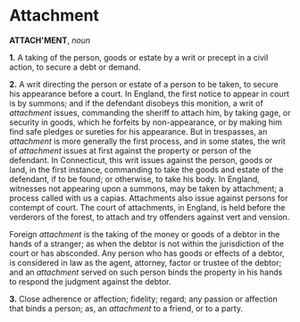 # Attachment

**ATTACH'MENT**, _noun_

**1.** A taking of the person, goods or estate by a writ or precept in a civil action, to secure a debt or demand.

**2.** A writ directing the person or estate of a person to be taken, to secure his appearance before a court. In England, the first notice to appear in court is by summons; and if the defendant disobeys this monition, a writ of _attachment_ issues, commanding the sheriff to attach him, by taking gage, or security in goods, which he forfeits by non-appearance, or by making him find safe pledges or sureties for his appearance. But in trespasses, an _attachment_ is more generally the first process, and in some states, the writ of _attachment_ issues at first against the property or person of the defendant. In Connecticut, this writ issues against the person, goods or land, in the first instance, commanding to take the goods and estate of the defendant, if to be found; or otherwise, to take his body. In England, witnesses not appearing upon a summons, may be taken by attachment; a process called with us a capias. Attachments also issue against persons for contempt of court. The court of attachments, in England, is held before the verderors of the forest, to attach and try offenders against vert and vension.

Foreign _attachment_ is the taking of the money or goods of a debtor in the hands of a stranger; as when the debtor is not within the jurisdiction of the court or has absconded. Any person who has goods or effects of a debtor, is considered in law as the agent, attorney, factor or trustee of the debtor; and an _attachment_ served on such person binds the property in his hands to respond the judgment against the debtor.

**3.** Close adherence or affection; fidelity; regard; any passion or affection that binds a person; as, an _attachment_ to a friend, or to a party.